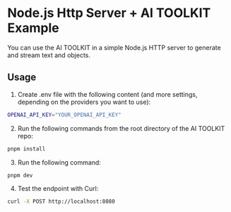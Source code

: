 # Node.js Http Server + AI TOOLKIT Example

You can use the AI TOOLKIT in a simple Node.js HTTP server to generate and stream text and objects.

## Usage

1. Create .env file with the following content (and more settings, depending on the providers you want to use):

```sh
OPENAI_API_KEY="YOUR_OPENAI_API_KEY"
```

2. Run the following commands from the root directory of the AI TOOLKIT repo:

```sh
pnpm install
```

3. Run the following command:

```sh
pnpm dev
```

4. Test the endpoint with Curl:

```sh
curl -X POST http://localhost:8080
```
